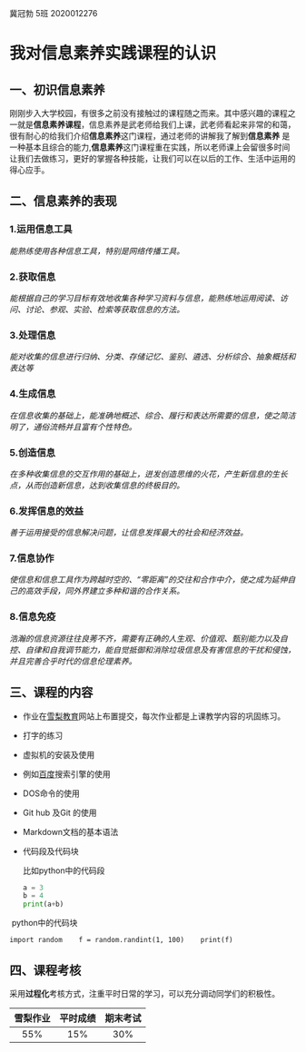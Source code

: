 冀冠勃   5班    2020012276





# 我对信息素养实践课程的认识



## 一、初识信息素养

  刚刚步入大学校园，有很多之前没有接触过的课程随之而来。其中感兴趣的课程之一就是**信息素养课程**，信息素养是武老师给我们上课，武老师看起来非常的和蔼，很有耐心的给我们介绍**信息素养**这门课程，通过老师的讲解我了解到**信息素养** 是一种基本且综合的能力,**信息素养**这门课程重在实践，所以老师课上会留很多时间让我们去做练习，更好的掌握各种技能，让我们可以在以后的工作、生活中运用的得心应手。



## 二、信息素养的表现

### 1.运用信息工具

 *能熟练使用各种信息工具，特别是网络传播工具。* 

### 2.获取信息

 *能根据自己的学习目标有效地收集各种学习资料与信息，能熟练地运用阅读、访问、讨论、参观、实验、检索等获取信息的方法。*

### 3.处理信息

*能对收集的信息进行归纳、分类、存储记忆、鉴别、遴选、分析综合、抽象概括和表达等*

### 4.生成信息

 *在信息收集的基础上，能准确地概述、综合、履行和表达所需要的信息，使之简洁明了，通俗流畅并且富有个性特色。*

### 5.创造信息

 *在多种收集信息的交互作用的基础上，迸发创造思维的火花，产生新信息的生长点，从而创造新信息，达到收集信息的终极目的。*

### 6.发挥信息的效益

*善于运用接受的信息解决问题，让信息发挥最大的社会和经济效益。*

### 7.信息协作

*使信息和信息工具作为跨越时空的、“零距离”的交往和合作中介，使之成为延伸自己的高效手段，同外界建立多种和谐的合作关系。*

### 8.信息免疫

 *浩瀚的信息资源往往良莠不齐，需要有正确的人生观、价值观、甄别能力以及自控、自律和自我调节能力，能自觉抵御和消除垃圾信息及有害信息的干扰和侵蚀，并且完善合乎时代的信息伦理素养。*



## 三、课程的内容

- 作业在[雪梨教育](http://www.edu2act.cn/)网站上布置提交，每次作业都是上课教学内容的巩固练习。

- 打字的练习

- 虚拟机的安装及使用

- 例如[百度](https://www.baidu.com/)搜索引擎的使用

- DOS命令的使用

- Git hub 及Git 的使用

- Markdown文档的基本语法

- 代码段及代码块

  比如python中的代码段

  ```python
  a = 3
  b = 4
  print(a+b)
  ```

  

​        python中的代码块

  `import random    f = random.randint(1, 100)    print(f)`





## 四、课程考核

采用**过程化**考核方式，注重平时日常的学习，可以充分调动同学们的积极性。

| 雪梨作业 | 平时成绩 | 期末考试 |
| :------: | :------: | :------: |
|   55%    |   15%    |   30%    |





